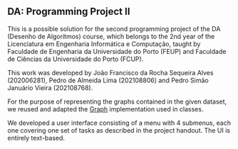 ## DA: Programming Project II 
<p >This is a possible solution for the second programming project of the DA (Desenho de Algoritmos) course, which belongs to the 2nd year of the Licenciatura em Engenharia Informática e Computação, taught by Faculdade de Engenharia da Universidade do Porto (FEUP) and Faculdade de Ciências da Universidade do Porto (FCUP).</p>
<p >This work was developed by João Francisco da Rocha Sequeira Alves (202006281), Pedro de Almeida Lima (202108806) and Pedro Simão Januário Vieira (202108768).</p>
<p >For the purpose of representing the graphs contained in the given dataset, we reused and adapted the <a class="el" href="class_graph.html" title="A class that represents a graph.">Graph</a> implementation used in classes.</p>
<p >We developed a user interface consisting of a menu with 4 submenus, each one covering one set of tasks as described in the project handout. The UI is entirely text-based. </p>
